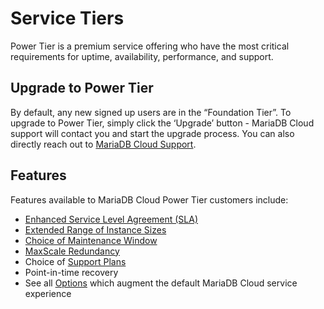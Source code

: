 # Service Tiers

Power Tier is a premium service offering who have the most critical requirements for uptime, availability, performance, and support.

## **Upgrade to Power Tier**

By default, any new signed up users are in the “Foundation Tier”. To upgrade to Power Tier, simply click the ‘Upgrade’ button - MariaDB Cloud support will contact you and start the upgrade process. You can also directly reach out to [MariaDB Cloud Support](../Service%20Tiers/broken-reference/).

## **Features**

Features available to MariaDB Cloud Power Tier customers include:

* [Enhanced Service Level Agreement (SLA)](https://skysql.com/sla/)
* [Extended Range of Instance Sizes](<../Reference Guide/Instance Size Choices.md>)
* [Choice of Maintenance Window](../Service%20Tiers/broken-reference/)
* [MaxScale Redundancy](../Service%20Tiers/broken-reference/)
* Choice of [Support Plans](https://skysql.com/support-policy/)
* Point-in-time recovery
* See all [Options](https://skysql.com/support-policy/) which augment the default MariaDB Cloud service experience
